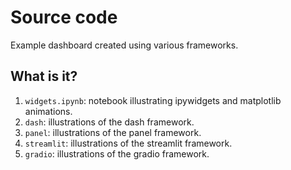 # Source code

Example dashboard created using various frameworks.

## What is it?

1. `widgets.ipynb`: notebook illustrating ipywidgets and matplotlib animations.
1. `dash`: illustrations of the dash framework.
1. `panel`: illustrations of the panel framework.
1. `streamlit`: illustrations of the streamlit framework.
1. `gradio`: illustrations of the gradio framework.
